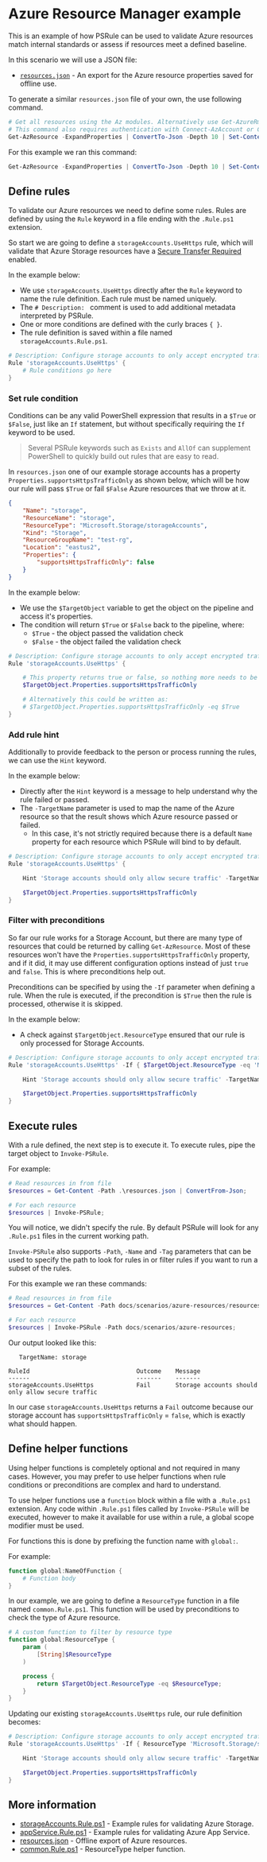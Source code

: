 # Azure Resource Manager example

This is an example of how PSRule can be used to validate Azure resources match internal standards or assess if resources meet a defined baseline.

In this scenario we will use a JSON file:

- [`resources.json`](resources.json) - An export for the Azure resource properties saved for offline use.

To generate a similar `resources.json` file of your own, the use following command.

```powershell
# Get all resources using the Az modules. Alternatively use Get-AzureRmResource if using AzureRm modules.
# This command also requires authentication with Connect-AzAccount or Connect-AzureRmAccount
Get-AzResource -ExpandProperties | ConvertTo-Json -Depth 10 | Set-Content -path .\resources.json;
```

For this example we ran this command:

```powershell
Get-AzResource -ExpandProperties | ConvertTo-Json -Depth 10 | Set-Content -path docs/scenarios/azure-resources/resources.json;
```

## Define rules

To validate our Azure resources we need to define some rules. Rules are defined by using the `Rule` keyword in a file ending with the `.Rule.ps1` extension.

So start we are going to define a `storageAccounts.UseHttps` rule, which will validate that Azure Storage resources have a [Secure Transfer Required][azure-docs-secure-transfer] enabled.

In the example below:

- We use `storageAccounts.UseHttps` directly after the `Rule` keyword to name the rule definition. Each rule must be named uniquely.
- The `# Description: ` comment is used to add additional metadata interpreted by PSRule.
- One or more conditions are defined with the curly braces `{ }`.
- The rule definition is saved within a file named `storageAccounts.Rule.ps1`.

```powershell
# Description: Configure storage accounts to only accept encrypted traffic i.e. HTTPS/SMB
Rule 'storageAccounts.UseHttps' {
    # Rule conditions go here
}
```

### Set rule condition

Conditions can be any valid PowerShell expression that results in a `$True` or `$False`, just like an `If` statement, but without specifically requiring the `If` keyword to be used.

> Several PSRule keywords such as `Exists` and `AllOf` can supplement PowerShell to quickly build out rules that are easy to read.

In `resources.json` one of our example storage accounts has a property `Properties.supportsHttpsTrafficOnly` as shown below, which will be how our rule will pass `$True` or fail `$False` Azure resources that we throw at it.

```json
{
    "Name": "storage",
    "ResourceName": "storage",
    "ResourceType": "Microsoft.Storage/storageAccounts",
    "Kind": "Storage",
    "ResourceGroupName": "test-rg",
    "Location": "eastus2",
    "Properties": {
        "supportsHttpsTrafficOnly": false
    }
}
```

In the example below:

- We use the `$TargetObject` variable to get the object on the pipeline and access it's properties.
- The condition will return `$True` or `$False` back to the pipeline, where:
  - `$True` - the object passed the validation check
  - `$False` - the object failed the validation check

```powershell
# Description: Configure storage accounts to only accept encrypted traffic i.e. HTTPS/SMB
Rule 'storageAccounts.UseHttps' {

    # This property returns true or false, so nothing more needs to be done
    $TargetObject.Properties.supportsHttpsTrafficOnly

    # Alternatively this could be written as:
    # $TargetObject.Properties.supportsHttpsTrafficOnly -eq $True
}
```

### Add rule hint

Additionally to provide feedback to the person or process running the rules, we can use the `Hint` keyword.

In the example below:

- Directly after the `Hint` keyword is a message to help understand why the rule failed or passed.
- The `-TargetName` parameter is used to map the name of the Azure resource so that the result shows which Azure resource passed or failed.
  - In this case, it's not strictly required because there is a default `Name` property for each resource which PSRule will bind to by default.

```powershell
# Description: Configure storage accounts to only accept encrypted traffic i.e. HTTPS/SMB
Rule 'storageAccounts.UseHttps' {

    Hint 'Storage accounts should only allow secure traffic' -TargetName $TargetObject.ResourceName

    $TargetObject.Properties.supportsHttpsTrafficOnly
}
```

### Filter with preconditions

So far our rule works for a Storage Account, but there are many type of resources that could be returned by calling `Get-AzResource`. Most of these resources won't have the `Properties.supportsHttpsTrafficOnly` property, and if it did, it may use different configuration options instead of just `true` and `false`. This is where preconditions help out.

Preconditions can be specified by using the `-If` parameter when defining a rule. When the rule is executed, if the precondition is `$True` then the rule is processed, otherwise it is skipped.

In the example below:

- A check against `$TargetObject.ResourceType` ensured that our rule is only processed for Storage Accounts.

```powershell
# Description: Configure storage accounts to only accept encrypted traffic i.e. HTTPS/SMB
Rule 'storageAccounts.UseHttps' -If { $TargetObject.ResourceType -eq 'Microsoft.Storage/storageAccounts' } {

    Hint 'Storage accounts should only allow secure traffic' -TargetName $TargetObject.ResourceName

    $TargetObject.Properties.supportsHttpsTrafficOnly
}
```

## Execute rules

With a rule defined, the next step is to execute it. To execute rules, pipe the target object to `Invoke-PSRule`.

For example:

```powershell
# Read resources in from file
$resources = Get-Content -Path .\resources.json | ConvertFrom-Json;

# For each resource
$resources | Invoke-PSRule;
```

You will notice, we didn't specify the rule. By default PSRule will look for any `.Rule.ps1` files in the current working path.

`Invoke-PSRule` also supports `-Path`, `-Name` and `-Tag` parameters that can be used to specify the path to look for rules in or filter rules if you want to run a subset of the rules.

For this example we ran these commands:

```powershell
# Read resources in from file
$resources = Get-Content -Path docs/scenarios/azure-resources/resources.json | ConvertFrom-Json;

# For each resource
$resources | Invoke-PSRule -Path docs/scenarios/azure-resources;
```

Our output looked like this:

```text
   TargetName: storage

RuleId                              Outcome    Message
------                              -------    -------
storageAccounts.UseHttps            Fail       Storage accounts should only allow secure traffic
```

In our case `storageAccounts.UseHttps` returns a `Fail` outcome because our storage account has `supportsHttpsTrafficOnly` = `false`, which is exactly what should happen.

## Define helper functions

Using helper functions is completely optional and not required in many cases. However, you may prefer to use helper functions when rule conditions or preconditions are complex and hard to understand.

To use helper functions use a `function` block within a file with a `.Rule.ps1` extension. Any code within `.Rule.ps1` files called by `Invoke-PSRule` will be executed, however to make it available for use within a rule, a global scope modifier must be used.

For functions this is done by prefixing the function name with `global:`.

For example:

```powershell
function global:NameOfFunction {
    # Function body
}
```

In our example, we are going to define a `ResourceType` function in a file named `common.Rule.ps1`. This function will be used by preconditions to check the type of Azure resource.

```powershell
# A custom function to filter by resource type
function global:ResourceType {
    param (
        [String]$ResourceType
    )

    process {
        return $TargetObject.ResourceType -eq $ResourceType;
    }
}
```

Updating our existing `storageAccounts.UseHttps` rule, our rule definition becomes:

```powershell
# Description: Configure storage accounts to only accept encrypted traffic i.e. HTTPS/SMB
Rule 'storageAccounts.UseHttps' -If { ResourceType 'Microsoft.Storage/storageAccounts' } {

    Hint 'Storage accounts should only allow secure traffic' -TargetName $TargetObject.ResourceName

    $TargetObject.Properties.supportsHttpsTrafficOnly
}
```

## More information

- [storageAccounts.Rule.ps1](storageAccounts.Rule.ps1) - Example rules for validating Azure Storage.
- [appService.Rule.ps1](appService.Rule.ps1) - Example rules for validating Azure App Service.
- [resources.json](resources.json) - Offline export of Azure resources.
- [common.Rule.ps1](common.Rule.ps1) - ResourceType helper function.

[azure-docs-secure-transfer]: https://docs.microsoft.com/en-us/azure/storage/common/storage-require-secure-transfer
